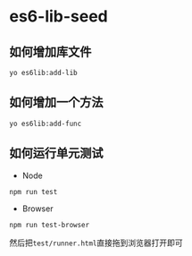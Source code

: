 # es6-lib-seed

## 如何增加库文件

```
yo es6lib:add-lib
```

## 如何增加一个方法

```
yo es6lib:add-func
```

## 如何运行单元测试

- Node

```
npm run test
```

- Browser

```
npm run test-browser
```

然后把`test/runner.html`直接拖到浏览器打开即可
